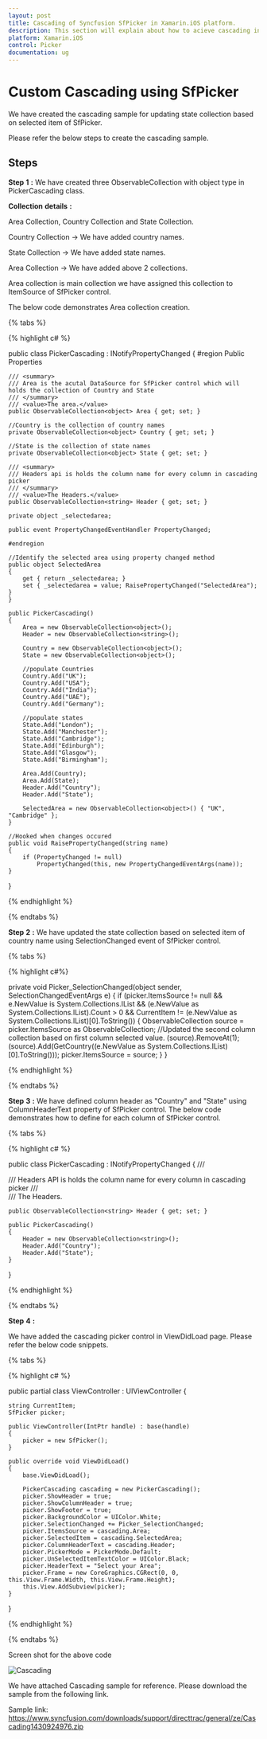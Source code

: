 ```yaml
---
layout: post
title: Cascading of Syncfusion SfPicker in Xamarin.iOS platform.
description: This section will explain about how to acieve cascading in Syncfusion SfPicker control in Xamarin.iOS platform.
platform: Xamarin.iOS
control: Picker
documentation: ug
---
```


# Custom Cascading using SfPicker

We have created the cascading sample for updating state collection based on selected item of SfPicker.

Please refer the below steps to create the cascading sample.

## Steps

**Step** **1** **:** We have created three ObservableCollection with object type in PickerCascading class.

**Collection** **details** **:**

Area Collection, Country Collection and State Collection.

Country Collection -> We have added country names.

State Collection -> We have added state names.

Area Collection -> We have added above 2 collections.

Area collection is main collection we have assigned this collection to ItemSource of SfPicker control.

The below code demonstrates Area collection creation.

{% tabs %}

{% highlight c# %}

public class PickerCascading : INotifyPropertyChanged
{
    #region Public Properties

    /// <summary>
    /// Area is the acutal DataSource for SfPicker control which will holds the collection of Country and State
    /// </summary>
    /// <value>The area.</value>
    public ObservableCollection<object> Area { get; set; }

    //Country is the collection of country names
    private ObservableCollection<object> Country { get; set; }

    //State is the collection of state names
    private ObservableCollection<object> State { get; set; }

    /// <summary>
    /// Headers api is holds the column name for every column in cascading picker
    /// </summary>
    /// <value>The Headers.</value>
    public ObservableCollection<string> Header { get; set; }

    private object _selectedarea;

    public event PropertyChangedEventHandler PropertyChanged;

    #endregion

    //Identify the selected area using property changed method
    public object SelectedArea
    {
        get { return _selectedarea; }
        set { _selectedarea = value; RaisePropertyChanged("SelectedArea"); }
    }

    public PickerCascading()
    {
        Area = new ObservableCollection<object>();
        Header = new ObservableCollection<string>();

        Country = new ObservableCollection<object>();
        State = new ObservableCollection<object>();

        //populate Countries
        Country.Add("UK");
        Country.Add("USA");
        Country.Add("India");
        Country.Add("UAE");
        Country.Add("Germany");

        //populate states
        State.Add("London");
        State.Add("Manchester");
        State.Add("Cambridge");
        State.Add("Edinburgh");
        State.Add("Glasgow");
        State.Add("Birmingham");

        Area.Add(Country);
        Area.Add(State);
        Header.Add("Country");
        Header.Add("State");

        SelectedArea = new ObservableCollection<object>() { "UK", "Cambridge" };
    }

    //Hooked when changes occured 
    public void RaisePropertyChanged(string name)
    {
        if (PropertyChanged != null)
            PropertyChanged(this, new PropertyChangedEventArgs(name));
    }
}

{% endhighlight %}

{% endtabs %}

**Step** **2** **:** We have updated the state collection based on selected item of country name using SelectionChanged event of SfPicker control.

{% tabs %}

{% highlight c#%}

private void Picker_SelectionChanged(object sender, SelectionChangedEventArgs e)
{
    if (picker.ItemsSource != null && e.NewValue is System.Collections.IList && (e.NewValue as System.Collections.IList).Count > 0 && CurrentItem != (e.NewValue as System.Collections.IList)[0].ToString())
    {
        ObservableCollection<object> source = picker.ItemsSource as ObservableCollection<object>;
        //Updated the second column collection based on first column selected value.
        (source).RemoveAt(1);
        (source).Add(GetCountry((e.NewValue as System.Collections.IList)[0].ToString()));
        picker.ItemsSource = source;
    }
}

{% endhighlight %}

{% endtabs %}

**Step** **3** **:** We have defined column header as "Country" and "State" using ColumnHeaderText property of SfPicker control. The below code demonstrates how to define for each column of SfPicker control.

{% tabs %}

{% highlight c# %}

public class PickerCascading : INotifyPropertyChanged
{
    /// <summary>
    /// Headers API is holds the column name for every column in cascading picker
    /// </summary>
    /// <value>The Headers.</value>

    public ObservableCollection<string> Header { get; set; }

    public PickerCascading()
    {
        Header = new ObservableCollection<string>();
        Header.Add("Country");
        Header.Add("State");
    }
}

{% endhighlight %}

{% endtabs %}

**Step** **4** **:**

We have added the cascading picker control in ViewDidLoad page. Please refer the below code snippets.

{% tabs %}

{% highlight c# %}

public partial class ViewController : UIViewController
{

    string CurrentItem;
    SfPicker picker;

    public ViewController(IntPtr handle) : base(handle)
    {
        picker = new SfPicker();
    }

    public override void ViewDidLoad()
    {
        base.ViewDidLoad();

        PickerCascading cascading = new PickerCascading();
        picker.ShowHeader = true;
        picker.ShowColumnHeader = true;
        picker.ShowFooter = true;
        picker.BackgroundColor = UIColor.White;
        picker.SelectionChanged += Picker_SelectionChanged;
        picker.ItemsSource = cascading.Area;
        picker.SelectedItem = cascading.SelectedArea;
        picker.ColumnHeaderText = cascading.Header;
        picker.PickerMode = PickerMode.Default;
        picker.UnSelectedItemTextColor = UIColor.Black;
        picker.HeaderText = "Select your Area";
        picker.Frame = new CoreGraphics.CGRect(0, 0, this.View.Frame.Width, this.View.Frame.Height);
        this.View.AddSubview(picker);
    }
}

{% endhighlight %}

{% endtabs %}

Screen shot for the above code

![Cascading](images/cascading.png)

We have attached Cascading sample for reference. Please download the sample from the following link.

Sample link: https://www.syncfusion.com/downloads/support/directtrac/general/ze/Cascading1430924976.zip